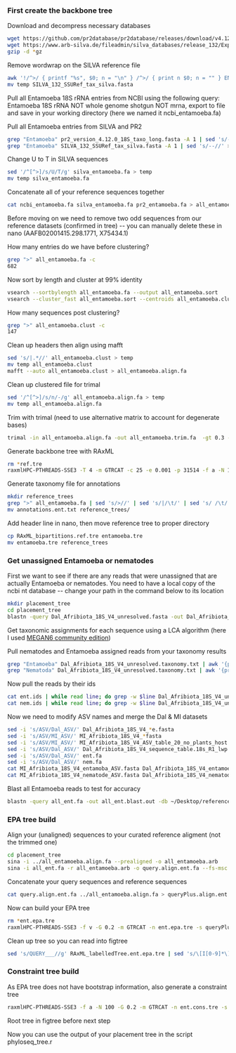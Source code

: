 ### First create the backbone tree

Download and decompress necessary databases

```bash
wget https://github.com/pr2database/pr2database/releases/download/v4.12.0/pr2_version_4.12.0_18S_taxo_long.fasta.gz
wget https://www.arb-silva.de/fileadmin/silva_databases/release_132/Exports/SILVA_132_SSURef_tax_silva.fasta.gz
gzip -d *gz
```

Remove wordwrap on the SILVA reference file

```bash
awk '!/^>/ { printf "%s", $0; n = "\n" } /^>/ { print n $0; n = "" } END { printf "%s", n } ' SILVA_132_SSURef_tax_silva.fasta > temp
mv temp SILVA_132_SSURef_tax_silva.fasta
```

Pull all Entamoeba 18S rRNA entries from NCBI using the following query: Entamoeba 18S rRNA NOT whole genome shotgun NOT mrna, export to file and save in your working directory (here we named it ncbi_entamoeba.fa)

Pull all Entamoeba entries from SILVA and PR2

```bash
grep "Entamoeba" pr2_version_4.12.0_18S_taxo_long.fasta -A 1 | sed 's/--//' > pr2_entamoeba.fa
grep "Entamoeba" SILVA_132_SSURef_tax_silva.fasta -A 1 | sed 's/--//' > silva_entamoeba.fa
```

Change U to T in SILVA sequences

```bash
sed '/^[^>]/s/U/T/g' silva_entamoeba.fa > temp
mv temp silva_entamoeba.fa
```

Concatenate all of your reference sequences together

```bash
cat ncbi_entamoeba.fa silva_entamoeba.fa pr2_entamoeba.fa > all_entamoeba.fa
```

Before moving on we need to remove two odd sequences from our reference datasets (confirmed in tree) -- you can manually delete these in nano (AAFB02001415.298.1771, X75434.1)

How many entries do we have before clustering?

```bash
grep ">" all_entamoeba.fa -c
682
```

Now sort by length and cluster at 99% identity

```bash
vsearch --sortbylength all_entamoeba.fa --output all_entamoeba.sort
vsearch --cluster_fast all_entamoeba.sort --centroids all_entamoeba.clust --id 0.99
```

How many sequences post clustering?

```bash
grep ">" all_entamoeba.clust -c
147
```

Clean up headers then align using mafft

```bash
sed 's/|.*//' all_entamoeba.clust > temp
mv temp all_entamoeba.clust
mafft --auto all_entamoeba.clust > all_entamoeba.align.fa
```

Clean up clustered file for trimal

```bash
sed '/^[^>]/s/n/-/g' all_entamoeba.align.fa > temp
mv temp all_entamoeba.align.fa
```

Trim with trimal (need to use alternative matrix to account for degenerate bases)

```bash
trimal -in all_entamoeba.align.fa -out all_entamoeba.trim.fa  -gt 0.3 -st 0.001 -matrix matrix.Degenerated_DNA 
```

Generate backbone tree with RAxML

```bash
rm *ref.tre
raxmlHPC-PTHREADS-SSE3 -T 4 -m GTRCAT -c 25 -e 0.001 -p 31514 -f a -N 100 -x 02938 -n ref.tre -s all_entamoeba.trim.fa
```

Generate taxonomy file for annotations

```bash
mkdir reference_trees
grep ">" all_entamoeba.fa | sed 's/>//' | sed 's/|/\t/' | sed 's/ /\t/' | sed 's/ /_/g' | sed 's/|/_/g' > annotations.ent.txt
mv annotations.ent.txt reference_trees/
```

Add header line in nano, then move reference tree to proper directory

```bash
cp RAxML_bipartitions.ref.tre entamoeba.tre 
mv entamoeba.tre reference_trees
```

### Get unassigned Entamoeba or nematodes

First we want to see if there are any reads that were unassigned that are actually Entamoeba or nematodes. You need to have a local copy of the ncbi nt database -- change your path in the command below to its location

```bash
mkdir placement_tree
cd placement_tree
blastn -query Dal_Afribiota_18S_V4_unresolved.fasta -out Dal_Afribiota_18S_V4_unresolved.blast.out -db ~/Desktop/referenceDB/ncbi_12.5.19/nt -perc_identity 0.99 -evalue 1e-10 -max_target_seqs 500 -outfmt 6
```

Get taxonomic assignments for each sequence using a LCA algorithm (here I used [MEGAN6 community edition](https://journals.plos.org/ploscompbiol/article?id=10.1371/journal.pcbi.1004957))

Pull nematodes and Entamoeba assigned reads from your taxonomy results

```bash
grep "Entamoeba" Dal_Afribiota_18S_V4_unresolved.taxonomy.txt | awk '{print $1}' > ent.ids
grep "Nematoda" Dal_Afribiota_18S_V4_unresolved.taxonomy.txt | awk '{print $1}' > nem.ids
```

Now pull the reads by their ids

```bash
cat ent.ids | while read line; do grep -w $line Dal_Afribiota_18S_V4_unresolved.fasta -A 1; done > ent.fa
cat nem.ids | while read line; do grep -w $line Dal_Afribiota_18S_V4_unresolved.fasta -A 1; done > nem.fa
```

Now we need to modify ASV names and merge the Dal & MI datasets

```bash
sed -i 's/ASV/Dal_ASV/' Dal_Afribiota_18S_V4_*e.fasta
sed -i 's/ASV/MI_ASV/' MI_Afribiota_18S_V4_*fasta
sed -i 's/ASV/MI_ASV/' MI_Afribiota_18S_V4_ASV_table_20_no_plants_host.txt
sed -i 's/ASV/Dal_ASV/' Dal_Afribiota_18S_V4_sequence_table.18s_R1_lwp.txt
sed -i 's/ASV/Dal_ASV/' ent.fa
sed -i 's/ASV/Dal_ASV/' nem.fa
cat MI_Afribiota_18S_V4_entamoba_ASV.fasta Dal_Afribiota_18S_V4_entamoeba_ASV.fasta ent.fa > all_ent.fa
cat MI_Afribiota_18S_V4_nematode_ASV.fasta Dal_Afribiota_18S_V4_nematode.fasta nem.fa > all_nem.fa
```

Blast all Entamoeba reads to test for accuracy

```bash
blastn -query all_ent.fa -out all_ent.blast.out -db ~/Desktop/referenceDB/ncbi_12.5.19/nt -max_target_seqs 500 -outfmt 6
```

### EPA tree build

Align your (unaligned) sequences to your curated reference aligment (not the trimmed one)

```bash
cd placement_tree
sina -i ../all_entamoeba.align.fa --prealigned -o all_entamoeba.arb
sina -i all_ent.fa -r all_entamoeba.arb -o query.align.ent.fa --fs-msc 0.01 --fs-full-len=100
```

Concatenate your query sequences and reference sequences

```bash
cat query.align.ent.fa ../all_entamoeba.align.fa > queryPlus.align.ent.fa
```

Now can build your EPA tree

```bash
rm *ent.epa.tre 
raxmlHPC-PTHREADS-SSE3 -f v -G 0.2 -m GTRCAT -n ent.epa.tre -s queryPlus.align.ent.fa -t ../reference_trees/entamoeba.tre -T 2
```

Clean up tree so you can read into figtree

```bash
sed 's/QUERY___//g' RAxML_labelledTree.ent.epa.tre | sed 's/\[I[0-9]*\]//g' > RAxML_placementTree.ent.epa.tre
```

### Constraint tree build

As EPA tree does not have bootstrap information, also generate a constraint tree

```bash
raxmlHPC-PTHREADS-SSE3 -f a -N 100 -G 0.2 -m GTRCAT -n ent.cons.tre -s queryPlus.align.ent.fa -g ../reference_trees/entamoeba.tre -T 4 -x 25734 -p 25793
```

Root tree in figtree before next step

Now you can use the output of your placement tree in the script phyloseq_tree.r
